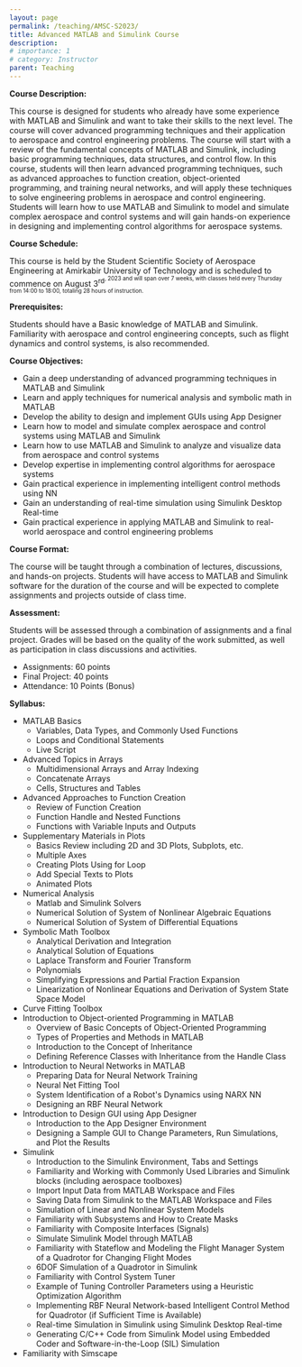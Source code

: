 ```yaml
---
layout: page
permalink: /teaching/AMSC-S2023/
title: Advanced MATLAB and Simulink Course
description: 
# importance: 1
# category: Instructor
parent: Teaching  
---
```


__Course Description:__

This course is designed for students who already have some experience with MATLAB and Simulink and want to take their skills to the next level. The course will cover advanced programming techniques and their application to aerospace and control engineering problems. The course will start with a review of the fundamental concepts of MATLAB and Simulink, including basic programming techniques, data structures, and control flow. In this course, students will then learn advanced programming techniques, such as advanced approaches to function creation, object-oriented programming, and training neural networks, and will apply these techniques to solve engineering problems in aerospace and control engineering. Students will learn how to use MATLAB and Simulink to model and simulate complex aerospace and control systems and will gain hands-on experience in designing and implementing control algorithms for aerospace systems.

__Course Schedule:__

This course is held by the Student Scientific Society of Aerospace Engineering at Amirkabir University of Technology and is scheduled to commence on August 3<sup>rd<sup>, 2023 and will span over 7 weeks, with classes held every Thursday from 14:00 to 18:00, totaling 28 hours of instruction.

__Prerequisites:__

Students should have a Basic knowledge of MATLAB and Simulink. Familiarity with aerospace and control engineering concepts, such as flight dynamics and control systems, is also recommended.

__Course Objectives:__

*	Gain a deep understanding of advanced programming techniques in MATLAB and Simulink
*	Learn and apply techniques for numerical analysis and symbolic math in MATLAB
*	Develop the ability to design and implement GUIs using App Designer
*	Learn how to model and simulate complex aerospace and control systems using MATLAB and Simulink
*	Learn how to use MATLAB and Simulink to analyze and visualize data from aerospace and control systems
*	Develop expertise in implementing control algorithms for aerospace systems
*	Gain practical experience in implementing intelligent control methods using NN
*	Gain an understanding of real-time simulation using Simulink Desktop Real-time
*	Gain practical experience in applying MATLAB and Simulink to real-world aerospace and control engineering problems

__Course Format:__

The course will be taught through a combination of lectures, discussions, and hands-on projects. Students will have access to MATLAB and Simulink software for the duration of the course and will be expected to complete assignments and projects outside of class time.

__Assessment:__

Students will be assessed through a combination of assignments and a final project. Grades will be based on the quality of the work submitted, as well as participation in class discussions and activities.
*	Assignments: 60 points
*	Final Project: 40 points 
* Attendance: 10 Points (Bonus)

__Syllabus:__
- MATLAB Basics
  - Variables, Data Types, and Commonly Used Functions
  - Loops and Conditional Statements
  - Live Script
- Advanced Topics in Arrays
  - Multidimensional Arrays and Array Indexing
  - Concatenate Arrays
  - Cells, Structures and Tables
- Advanced Approaches to Function Creation
  - Review of Function Creation
  - Function Handle and Nested Functions
  - Functions with Variable Inputs and Outputs
- Supplementary Materials in Plots
  - Basics Review including 2D and 3D Plots, Subplots, etc.
  - Multiple Axes
  - Creating Plots Using for Loop
  - Add Special Texts to Plots
  - Animated Plots
- Numerical Analysis
   - Matlab and Simulink Solvers
   - Numerical Solution of System of Nonlinear Algebraic Equations
   - Numerical Solution of System of Differential Equations
- Symbolic Math Toolbox
  - Analytical Derivation and Integration
  - Analytical Solution of Equations
  - Laplace Transform and Fourier Transform
  - Polynomials
  - Simplifying Expressions and Partial Fraction Expansion
  - Linearization of Nonlinear Equations and Derivation of System State Space Model
- Curve Fitting Toolbox
- Introduction to Object-oriented Programming in MATLAB
  - Overview of Basic Concepts of Object-Oriented Programming
  - Types of Properties and Methods in MATLAB
  - Introduction to the Concept of Inheritance
  - Defining Reference Classes with Inheritance from the Handle Class
- Introduction to Neural Networks in MATLAB
  - Preparing Data for Neural Network Training
  - Neural Net Fitting Tool
  - System Identification of a Robot's Dynamics using NARX NN
  - Designing an RBF Neural Network
- Introduction to Design GUI using App Designer
  - Introduction to the App Designer Environment
  - Designing a Sample GUI to Change Parameters, Run Simulations, and Plot the Results
- Simulink
  - Introduction to the Simulink Environment, Tabs and Settings
  - Familiarity and Working with Commonly Used Libraries and Simulink blocks (including aerospace toolboxes)
  - Import Input Data from MATLAB Workspace and Files
  - Saving Data from Simulink to the MATLAB Workspace and Files
  - Simulation of Linear and Nonlinear System Models
  - Familiarity with Subsystems and How to Create Masks
  - Familiarity with Composite Interfaces (Signals)
  - Simulate Simulink Model through MATLAB
  - Familiarity with Stateflow and Modeling the Flight Manager System of a Quadrotor for Changing Flight Modes
  - 6DOF Simulation of a Quadrotor in Simulink
  - Familiarity with Control System Tuner
  - Example of Tuning Controller Parameters using a Heuristic Optimization Algorithm
  - Implementing RBF Neural Network-based Intelligent Control Method for Quadrotor (if Sufficient Time is Available)
  - Real-time Simulation in Simulink using Simulink Desktop Real-time
  - Generating C/C++ Code from Simulink Model using Embedded Coder and Software-in-the-Loop (SIL) Simulation
- Familiarity with Simscape
